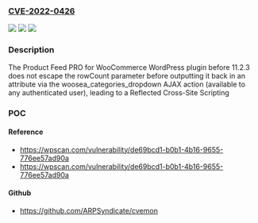 ### [CVE-2022-0426](https://cve.mitre.org/cgi-bin/cvename.cgi?name=CVE-2022-0426)
![](https://img.shields.io/static/v1?label=Product&message=Product%20Feed%20PRO%20for%20WooCommerce&color=blue)
![](https://img.shields.io/static/v1?label=Version&message=11.2.3%3C%2011.2.3%20&color=brighgreen)
![](https://img.shields.io/static/v1?label=Vulnerability&message=CWE-79%20Cross-site%20Scripting%20(XSS)&color=brighgreen)

### Description

The Product Feed PRO for WooCommerce WordPress plugin before 11.2.3 does not escape the rowCount parameter before outputting it back in an attribute via the woosea_categories_dropdown AJAX action (available to any authenticated user), leading to a Reflected Cross-Site Scripting

### POC

#### Reference
- https://wpscan.com/vulnerability/de69bcd1-b0b1-4b16-9655-776ee57ad90a
- https://wpscan.com/vulnerability/de69bcd1-b0b1-4b16-9655-776ee57ad90a

#### Github
- https://github.com/ARPSyndicate/cvemon


